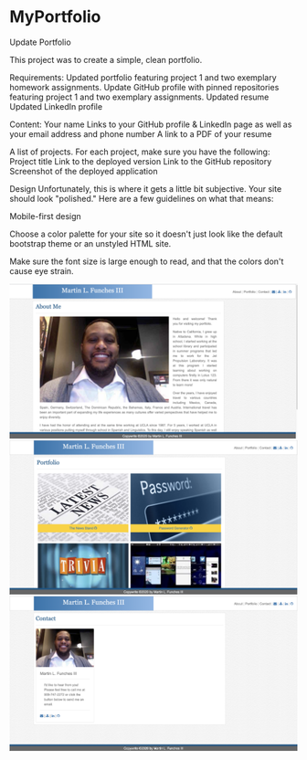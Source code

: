 # MyPortfolio
Update Portfolio

This project was to create a simple, clean portfolio.

Requirements:
Updated portfolio featuring project 1 and two exemplary homework assignments.
Update GitHub profile with pinned repositories featuring project 1 and two exemplary assignments.
Updated resume
Updated LinkedIn profile

Content:
Your name
Links to your GitHub profile & LinkedIn page as well as your email address and phone number
A link to a PDF of your resume

A list of projects. For each project, make sure you have the following:
Project title
Link to the deployed version
Link to the GitHub repository
Screenshot of the deployed application

Design
Unfortunately, this is where it gets a little bit subjective. Your site should look
"polished." Here are a few guidelines on what that means:

Mobile-first design

Choose a color palette for your site so it doesn't just look like
the default bootstrap theme or an unstyled HTML site.

Make sure the font size is large enough to read, and that the colors don't cause eye strain.

![Password Generator Screenshot](./assets/images/AboutMe.png)
![Password Generator Screenshot](./assets/images/Portfolio.png)
![Password Generator Screenshot](./assets/images/Contact.png)

